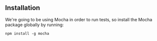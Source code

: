 ## Installation

We're going to be using Mocha in order to run tests, so install the Mocha package globally by running: 

`npm install -g mocha`





